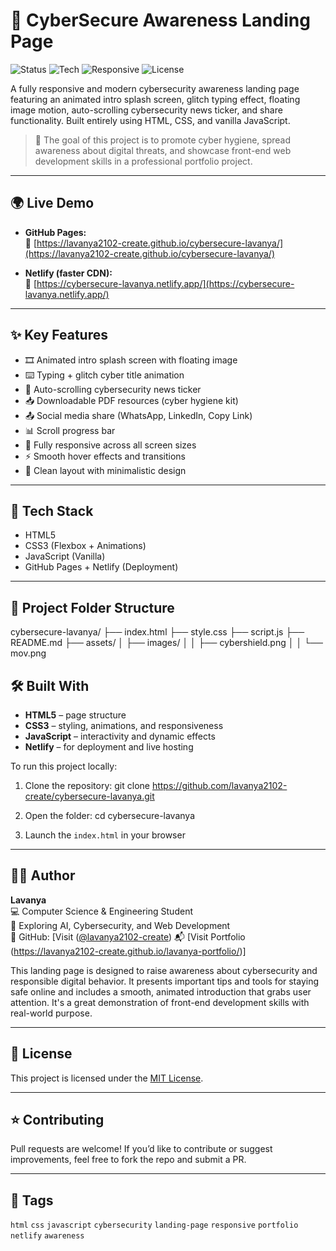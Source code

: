 # 🔐 CyberSecure Awareness Landing Page

![Status](https://img.shields.io/badge/Live-Online-brightgreen)
![Tech](https://img.shields.io/badge/Built%20with-HTML%2C%20CSS%2C%20JS-blue)
![Responsive](https://img.shields.io/badge/Responsive-Yes-ff69b4)
![License](https://img.shields.io/badge/License-MIT-green)

A fully responsive and modern cybersecurity awareness landing page featuring an animated intro splash screen, glitch typing effect, floating image motion, auto-scrolling cybersecurity news ticker, and share functionality. Built entirely using HTML, CSS, and vanilla JavaScript.

> 🎯 The goal of this project is to promote cyber hygiene, spread awareness about digital threats, and showcase front-end web development skills in a professional portfolio project.

---

## 🌍 Live Demo

- **GitHub Pages:**  
  🔗 [https://lavanya2102-create.github.io/cybersecure-lavanya/](https://lavanya2102-create.github.io/cybersecure-lavanya/)

- **Netlify (faster CDN):**  
  🔗 [https://cybersecure-lavanya.netlify.app/](https://cybersecure-lavanya.netlify.app/)

---

## ✨ Key Features

- 🎞️ Animated intro splash screen with floating image
- ⌨️ Typing + glitch cyber title animation
- 📰 Auto-scrolling cybersecurity news ticker
- 📥 Downloadable PDF resources (cyber hygiene kit)
- 📤 Social media share (WhatsApp, LinkedIn, Copy Link)
- 📊 Scroll progress bar
- 📱 Fully responsive across all screen sizes
- ⚡ Smooth hover effects and transitions
- 💬 Clean layout with minimalistic design

---

## 🧱 Tech Stack

- HTML5  
- CSS3 (Flexbox + Animations)  
- JavaScript (Vanilla)  
- GitHub Pages + Netlify (Deployment)

---

## 📂 Project Folder Structure

cybersecure-lavanya/
├── index.html
├── style.css
├── script.js
├── README.md
├── assets/
│ ├── images/
│ │ ├── cybershield.png
│ │ └── mov.png

## 🛠️ Built With

- **HTML5** – page structure
- **CSS3** – styling, animations, and responsiveness
- **JavaScript** – interactivity and dynamic effects
- **Netlify** – for deployment and live hosting

To run this project locally:

1. Clone the repository:
git clone https://github.com/lavanya2102-create/cybersecure-lavanya.git

2. Open the folder:
cd cybersecure-lavanya

3. Launch the `index.html` in your browser

___

## 🙋‍♀️ Author

**Lavanya**  
💻 Computer Science & Engineering Student  
🌟 Exploring AI, Cybersecurity, and Web Development  
🔗 GitHub: [Visit ([@lavanya2102-create](https://github.com/lavanya2102-create))
📬 [Visit Portfolio (https://lavanya2102-create.github.io/lavanya-portfolio/)]



This landing page is designed to raise awareness about cybersecurity and responsible digital behavior. It presents important tips and tools for staying safe online and includes a smooth, animated introduction that grabs user attention. It's a great demonstration of front-end development skills with real-world purpose.

---

## 📄 License

This project is licensed under the [MIT License](LICENSE).

---

## ⭐ Contributing

Pull requests are welcome! If you’d like to contribute or suggest improvements, feel free to fork the repo and submit a PR.

---

## 📌 Tags

`html` `css` `javascript` `cybersecurity` `landing-page` `responsive` `portfolio` `netlify` `awareness`
